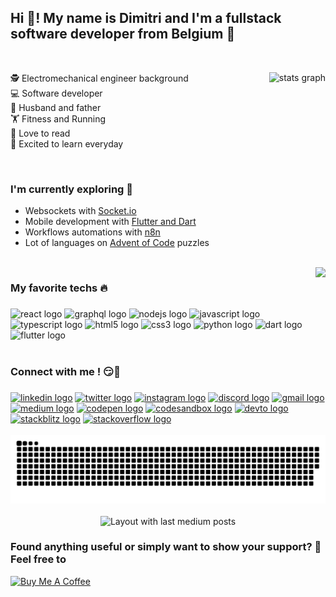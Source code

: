 <!--
**eldala07/eldala07** is a ✨ _special_ ✨ repository because its `README.md` (this file) appears on your GitHub profile.
-->

<h2 align="left">Hi 👋! My name is Dimitri and I'm a fullstack software developer from Belgium 🚀</h2>
<p>&nbsp;</p>


  <img align="right" style="float: right;" src="https://github-readme-stats.vercel.app/api?include_all_commits=true&hide_title=false&hide_rank=false&show_icons=true&count_private=true&disable_animations=false&locale=en&hide_border=true&custom_title=My%20GitHub%20stats&username=eldala07" height="150" alt="stats graph"  />
<p align="left">
🕵️ Electromechanical engineer background <br>
💻 Software developer <br>
💏 Husband and father <br>
🏋️‍ Fitness and Running <br>
📖 Love to read <br>
🌱 Excited to learn everyday 
</p>

<br/>

<h3>I'm currently exploring 🔭</h3>
<ul>
<li>Websockets with <a href="https://socket.io/">Socket.io</a></li>
<li>Mobile development with <a href="https://flutter.dev/">Flutter and Dart</a></li>
<li>Workflows automations with <a href="https://n8n.io/">n8n</a></li>
<li>Lot of languages on <a href="https://adventofcode.com/">Advent of Code</a> puzzles</li>
</ul>
<br/>

<img align="right" style="float: right;" height="150" src="https://tenor.com/view/xero-code-code-xer0-code_xer0-code-xero-gif-24040429.gif"  />
<h3>My favorite techs 🔥</h3>

###

<div align="left">
  <img src="https://cdn.jsdelivr.net/gh/devicons/devicon/icons/react/react-original.svg" height="30" width="52" alt="react logo"  />
  <img src="https://cdn.jsdelivr.net/gh/devicons/devicon/icons/graphql/graphql-plain.svg" height="30" width="52" alt="graphql logo"  />
  <img src="https://cdn.jsdelivr.net/gh/devicons/devicon/icons/nodejs/nodejs-original.svg" height="30" width="52" alt="nodejs logo"  />
  <img src="https://cdn.jsdelivr.net/gh/devicons/devicon/icons/javascript/javascript-original.svg" height="30" width="52" alt="javascript logo"  />
  <img src="https://cdn.jsdelivr.net/gh/devicons/devicon/icons/typescript/typescript-original.svg" height="30" width="52" alt="typescript logo"  />
  <img src="https://cdn.jsdelivr.net/gh/devicons/devicon/icons/html5/html5-original.svg" height="30" width="52" alt="html5 logo"  />
  <img src="https://cdn.jsdelivr.net/gh/devicons/devicon/icons/css3/css3-original.svg" height="30" width="52" alt="css3 logo"  />
  <img src="https://cdn.jsdelivr.net/gh/devicons/devicon/icons/python/python-original.svg" height="30" width="52" alt="python logo"  />
  <img src="https://cdn.jsdelivr.net/gh/devicons/devicon/icons/dart/dart-original.svg" height="30" width="52" alt="dart logo"  />
  <img src="https://cdn.jsdelivr.net/gh/devicons/devicon/icons/flutter/flutter-original.svg" height="30" width="52" alt="flutter logo"  />
</div>
<!--
<div align="left">
  <img src="https://cdn.jsdelivr.net/gh/devicons/devicon/icons/socketio/socketio-original.svg" height="40" width="52" alt="socketio logo"  />
  <img src="https://cdn.jsdelivr.net/gh/devicons/devicon/icons/jetbrains/jetbrains-original.svg" height="40" width="52" alt="jetbrains logo"  />
  <img src="https://cdn.jsdelivr.net/gh/devicons/devicon/icons/amazonwebservices/amazonwebservices-original.svg" height="40" width="52" alt="amazonwebservices logo" />
  <img src="https://cdn.jsdelivr.net/gh/devicons/devicon/icons/gitlab/gitlab-original.svg" height="40" width="52" alt="gitlab logo"  />
  <img src="https://cdn.jsdelivr.net/gh/devicons/devicon/icons/postgresql/postgresql-original.svg" height="40" width="52" alt="postgresql logo"  />  
  <img src="https://cdn.jsdelivr.net/gh/devicons/devicon/icons/git/git-original.svg" height="40" width="52" alt="git logo"  />
  <img src="https://cdn.jsdelivr.net/gh/devicons/devicon/icons/figma/figma-original.svg" height="40" width="52" alt="figma logo"  />
</div>
-->

<br/>

<h3>Connect with me ! 😏🤝</h3>

###

<div align="left">
  <a href="www.linkedin.com/in/dimitriuytterhoeven"><img src="https://img.shields.io/static/v1?message=LinkedIn&logo=linkedin&label=&color=0077B5&logoColor=white&labelColor=&style=for-the-badge" height="25" alt="linkedin logo"  /></a>
  <a href="https://twitter.com/UytterhoevenD"><img src="https://img.shields.io/static/v1?message=Twitter&logo=twitter&label=&color=1DA1F2&logoColor=white&labelColor=&style=for-the-badge" height="25" alt="twitter logo"  /></a>
  <a href="https://www.instagram.com/dimitriuytterhoeven/"><img src="https://img.shields.io/static/v1?message=Instagram&logo=instagram&label=&color=E4405F&logoColor=white&labelColor=&style=for-the-badge" height="25" alt="instagram logo"  /></a>
  <a href="https://discord.com/?friend=eldala07#6401"><img src="https://img.shields.io/static/v1?message=Discord&logo=discord&label=&color=7289DA&logoColor=white&labelColor=&style=for-the-badge" height="25" alt="discord logo"  /></a>
  <a href="mailto:dimitri.uytterhoeven@gmail.com"><img src="https://img.shields.io/static/v1?message=Gmail&logo=gmail&label=&color=D14836&logoColor=white&labelColor=&style=for-the-badge" height="25" alt="gmail logo"  /></a>
  <a href="https://medium.dimitriuytterhoeven.com"><img src="https://img.shields.io/static/v1?message=Medium&logo=medium&label=&color=12100E&logoColor=white&labelColor=&style=for-the-badge" height="25" alt="medium logo"  /></a>
  <a href="https://codepen.io/eldala07"><img src="https://img.shields.io/static/v1?message=Codepen&logo=codepen&label=&color=000000&logoColor=white&labelColor=&style=for-the-badge" height="25" alt="codepen logo"  /></a>
  <a href="https://codesandbox.io/u/eldala07"><img src="https://img.shields.io/static/v1?message=Codesandbox&logo=codesandbox&label=&color=040404&logoColor=DBDBDB&labelColor=&style=for-the-badge" height="25" alt="codesandbox logo"  /></a>
  <a href="https://dev.to/eldala07"><img src="https://img.shields.io/static/v1?message=dev.to&logo=dev.to&label=&color=0A0A0A&logoColor=white&labelColor=&style=for-the-badge" height="25" alt="devto logo"  /></a>
<a href="https://stackblitz.com/@eldala07"><img src="https://img.shields.io/static/v1?message=stackblitz&logo=stackblitz&label=&color=3f86f5&logoColor=white&labelColor=&style=for-the-badge" height="25" alt="stackblitz logo"  /></a>
  <a href="https://stackoverflow.com/users/10138943/eldala07"><img src="https://img.shields.io/static/v1?message=Stackoverflow&logo=stackoverflow&label=&color=FE7A16&logoColor=white&labelColor=&style=for-the-badge" height="25" alt="stackoverflow logo"  /></a>
</div>


<br clear="both">

<div align="center">
<img src="https://raw.githubusercontent.com/eldala07/eldala07/output/snake.svg" alt="Snake animation" />
</div>

<br>


<!--
<div align="left">
  <img src="https://github-readme-stats.vercel.app/api/top-langs?locale=en&hide_title=false&layout=compact&card_width=320&langs_count=5&hide_border=true&username=eldala07" height="150" alt="languages graph"  />
</div>
-->


<div align="center">
  <img src="https://github-read-medium-git-main.pahlevikun.vercel.app/latest?limit=4&username=@dimitri.uytterhoeven&theme=default" alt="Layout with last medium posts"  />
</div>

<h3>Found anything useful or simply want to show your support? 👊<br> Feel free to</h3>
<a href="https://www.buymeacoffee.com/duytterhoeven" target="_blank"><img src="https://cdn.buymeacoffee.com/buttons/v2/default-yellow.png" alt="Buy Me A Coffee" style="height: 35px !important;width: 117px !important;" ></a>

<br/>
